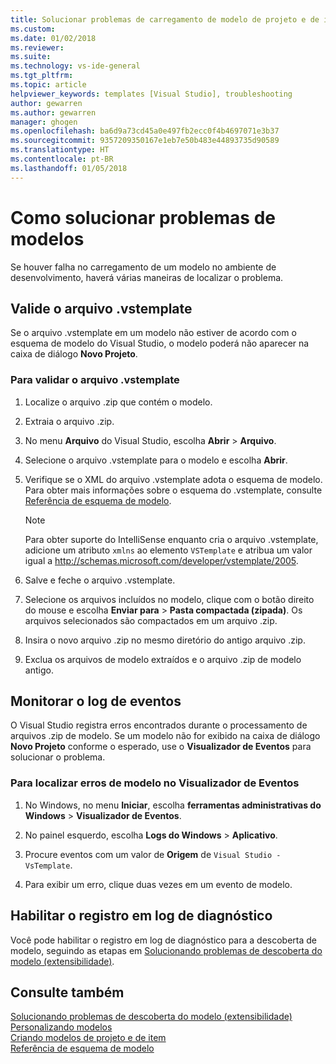 ```yaml
---
title: Solucionar problemas de carregamento de modelo de projeto e de item do Visual Studio | Microsoft Docs
ms.custom: 
ms.date: 01/02/2018
ms.reviewer: 
ms.suite: 
ms.technology: vs-ide-general
ms.tgt_pltfrm: 
ms.topic: article
helpviewer_keywords: templates [Visual Studio], troubleshooting
author: gewarren
ms.author: gewarren
manager: ghogen
ms.openlocfilehash: ba6d9a73cd45a0e497fb2ecc0f4b4697071e3b37
ms.sourcegitcommit: 9357209350167e1eb7e50b483e44893735d90589
ms.translationtype: HT
ms.contentlocale: pt-BR
ms.lasthandoff: 01/05/2018
---
```

# <a name="how-to-troubleshoot-templates"></a>Como solucionar problemas de modelos

Se houver falha no carregamento de um modelo no ambiente de desenvolvimento, haverá várias maneiras de localizar o problema.

## <a name="validate-the-vstemplate-file"></a>Valide o arquivo .vstemplate

Se o arquivo .vstemplate em um modelo não estiver de acordo com o esquema de modelo do Visual Studio, o modelo poderá não aparecer na caixa de diálogo **Novo Projeto**.

### <a name="to-validate-the-vstemplate-file"></a>Para validar o arquivo .vstemplate

1. Localize o arquivo .zip que contém o modelo.

1. Extraia o arquivo .zip.

1. No menu **Arquivo** do Visual Studio, escolha **Abrir** > **Arquivo**.

1. Selecione o arquivo .vstemplate para o modelo e escolha **Abrir**.

1. Verifique se o XML do arquivo .vstemplate adota o esquema de modelo. Para obter mais informações sobre o esquema do .vstemplate, consulte [Referência de esquema de modelo](../extensibility/visual-studio-template-schema-reference.md).

    > [!NOTE]
    > Para obter suporte do IntelliSense enquanto cria o arquivo .vstemplate, adicione um atributo `xmlns` ao elemento `VSTemplate` e atribua um valor igual a http://schemas.microsoft.com/developer/vstemplate/2005.

1. Salve e feche o arquivo .vstemplate.

1. Selecione os arquivos incluídos no modelo, clique com o botão direito do mouse e escolha **Enviar para** > **Pasta compactada (zipada)**. Os arquivos selecionados são compactados em um arquivo .zip.

1. Insira o novo arquivo .zip no mesmo diretório do antigo arquivo .zip.

1. Exclua os arquivos de modelo extraídos e o arquivo .zip de modelo antigo.

## <a name="monitor-the-event-log"></a>Monitorar o log de eventos

O Visual Studio registra erros encontrados durante o processamento de arquivos .zip de modelo. Se um modelo não for exibido na caixa de diálogo **Novo Projeto** conforme o esperado, use o **Visualizador de Eventos** para solucionar o problema.

### <a name="to-locate-template-errors-in-event-viewer"></a>Para localizar erros de modelo no Visualizador de Eventos

1. No Windows, no menu **Iniciar**, escolha **ferramentas administrativas do Windows** > **Visualizador de Eventos**.

1. No painel esquerdo, escolha **Logs do Windows** > **Aplicativo**.

1. Procure eventos com um valor de **Origem** de `Visual Studio - VsTemplate`.

1. Para exibir um erro, clique duas vezes em um evento de modelo.

## <a name="enable-diagnostic-logging"></a>Habilitar o registro em log de diagnóstico

Você pode habilitar o registro em log de diagnóstico para a descoberta de modelo, seguindo as etapas em [Solucionando problemas de descoberta do modelo (extensibilidade)](../extensibility/troubleshooting-template-discovery.md).

## <a name="see-also"></a>Consulte também

[Solucionando problemas de descoberta do modelo (extensibilidade)](../extensibility/troubleshooting-template-discovery.md)  
[Personalizando modelos](../ide/customizing-project-and-item-templates.md)  
[Criando modelos de projeto e de item](../ide/creating-project-and-item-templates.md)  
[Referência de esquema de modelo](../extensibility/visual-studio-template-schema-reference.md)